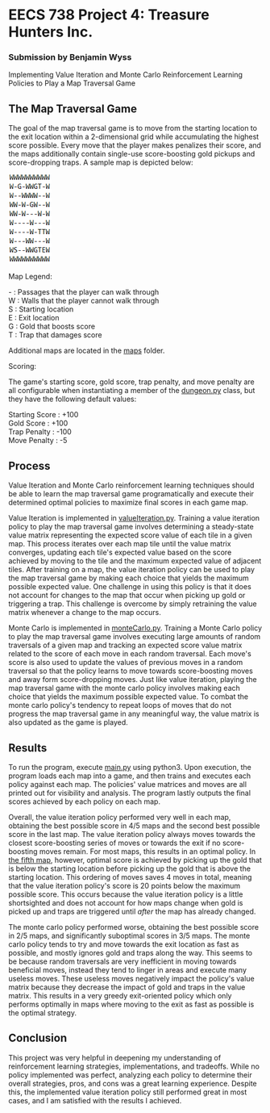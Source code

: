 # EECS 738 Project 4: Treasure Hunters Inc.

### Submission by Benjamin Wyss

Implementing Value Iteration and Monte Carlo Reinforcement Learning Policies to Play a Map Traversal Game

## The Map Traversal Game

The goal of the map traversal game is to move from the starting location to the exit location within a 2-dimensional grid while accumulating the highest score possible. Every move that the player makes penalizes their score, and the maps additionally contain single-use score-boosting gold pickups and score-dropping traps. A sample map is depicted below:

![Image of a Map](images/map0.PNG)

Map Legend:

\- : Passages that the player can walk through  
W : Walls that the player cannot walk through  
S : Starting location  
E : Exit location  
G : Gold that boosts score  
T : Trap that damages score

Additional maps are located in the [maps](maps) folder.

Scoring:

The game's starting score, gold score, trap penalty, and move penalty are all configurable when instantiating a member of the [dungeon.py](dungeon.py) class, but they have the following default values:

Starting Score : +100  
Gold Score : +100  
Trap Penalty : -100  
Move Penalty : -5

## Process

Value Iteration and Monte Carlo reinforcement learning techniques should be able to learn the map traversal game programatically and execute their determined optimal policies to maximize final scores in each game map.

Value Iteration is implemented in [valueIteration.py](valueIteration.py). Training a value iteration policy to play the map traversal game involves determining a steady-state value matrix representing the expected score value of each tile in a given map. This process iterates over each map tile until the value matrix converges, updating each tile's expected value based on the score achieved by moving to the tile and the maximum expected value of adjacent tiles. After training on a map, the value iteration policy can be used to play the map traversal game by making each choice that yields the maximum possible expected value. One challenge in using this policy is that it does not account for changes to the map that occur when picking up gold or triggering a trap. This challenge is overcome by simply retraining the value matrix whenever a change to the map occurs.

Monte Carlo is implemented in [monteCarlo.py](monteCarlo.py). Training a Monte Carlo policy to play the map traversal game involves executing large amounts of random traversals of a given map and tracking an expected score value matrix related to the score of each move in each random traversal. Each move's score is also used to update the values of previous moves in a random traversal so that the policy learns to move towards score-boosting moves and away form score-dropping moves. Just like value iteration, playing the map traversal game with the monte carlo policy involves making each choice that yields the maximum possible expected value. To combat the monte carlo policy's tendency to repeat loops of moves that do not progress the map traversal game in any meaningful way, the value matrix is also updated as the game is played.

## Results

To run the program, execute [main.py](main.py) using python3. Upon execution, the program loads each map into a game, and then trains and executes each policy against each map. The policies' value matrices and moves are all printed out for visibility and analysis. The program lastly outputs the final scores achieved by each policy on each map.

Overall, the value iteration policy performed very well in each map, obtaining the best possible score in 4/5 maps and the second best possible score in the last map. The value iteration policy always moves towards the closest score-boosting series of moves or towards the exit if no score-boosting moves remain. For most maps, this results in an optimal policy. In [the fifth map](maps/map4.txt), however, optimal score is achieved by picking up the gold that is below the starting location before picking up the gold that is above the starting location. This ordering of moves saves 4 moves in total, meaning that the value iteration policy's score is 20 points below the maximum possible score. This occurs because the value iteration policy is a little shortsighted and does not account for how maps change when gold is picked up and traps are triggered until *after* the map has already changed.

The monte carlo policy performed worse, obtaining the best possible score in 2/5 maps, and significantly suboptimal scores in 3/5 maps. The monte carlo policy tends to try and move towards the exit location as fast as possible, and mostly ignores gold and traps along the way. This seems to be because random traversals are very inefficient in moving towards beneficial moves, instead they tend to linger in areas and execute many useless moves. These useless moves negatively impact the policy's value matrix because they decrease the impact of gold and traps in the value matrix. This results in a very greedy exit-oriented policy which only performs optimally in maps where moving to the exit as fast as possible is the optimal strategy.

## Conclusion

This project was very helpful in deepening my understanding of reinforcement learning strategies, implementations, and tradeoffs. While no policy implemented was perfect, analyzing each policy to determine their overall strategies, pros, and cons was a great learning experience. Despite this, the implemented value iteration policy still performed great in most cases, and I am satisfied with the results I achieved.
